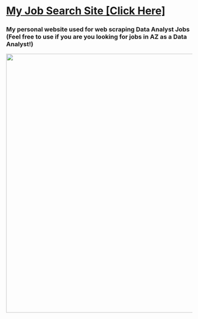 # [My Job Search Site [Click Here]](https://kevingastelum.github.io/MySearchSite/)
### My personal website used for web scraping Data Analyst Jobs <br>(Feel free to use if you are you looking for jobs in AZ as a Data Analyst!)
<img src="images/JobSite.png" width="700">
